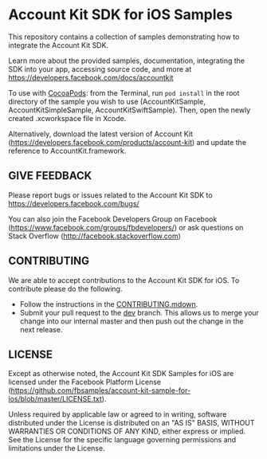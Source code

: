 Account Kit SDK for iOS Samples
========================

This repository contains a collection of samples demonstrating how to integrate the Account Kit SDK.

Learn more about the provided samples, documentation, integrating the SDK into your app, accessing source code, and more at https://developers.facebook.com/docs/accountkit

To use with [CocoaPods](https://cocoapods.org/): from the Terminal, run `pod install` in the root directory of the sample you wish to use (AccountKitSample, AccountKitSimpleSample, AccountKitSwiftSample). Then, open the newly created .xcworkspace file in Xcode.

Alternatively, download the latest version of Account Kit (https://developers.facebook.com/products/account-kit) and update the reference to AccountKit.framework.

GIVE FEEDBACK
-------------
Please report bugs or issues related to the Account Kit SDK to https://developers.facebook.com/bugs/

You can also join the Facebook Developers Group on Facebook (https://www.facebook.com/groups/fbdevelopers/) or ask questions on Stack Overflow (http://facebook.stackoverflow.com)

CONTRIBUTING
-------------
We are able to accept contributions to the Account Kit SDK for iOS. To contribute please do the following.
- Follow the instructions in the [CONTRIBUTING.mdown](https://github.com/fbsamples/account-kit-samples-for-ios/blob/master/CONTRIBUTING.mdown).
- Submit your pull request to the [dev](https://github.com/fbsamples/account-kit-samples-for-ios/tree/dev) branch. This allows us to merge your change into our internal master and then push out the change in the next release.

LICENSE
-------
Except as otherwise noted, the Account Kit SDK Samples for iOS are licensed under the Facebook Platform License (https://github.com/fbsamples/account-kit-sample-for-ios/blob/master/LICENSE.txt).

Unless required by applicable law or agreed to in writing, software distributed under the License is distributed on an "AS IS" BASIS, WITHOUT WARRANTIES OR CONDITIONS OF ANY KIND, either express or implied.  See the License for the specific language governing permissions and limitations under the License.
